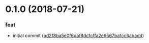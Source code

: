 # 0.1.0 (2018-07-21)


### feat

* initial commit ([bd2f8ba5e0f6daf8dc1cffa2e9567ba1cc6abadd](https://github.com/RedTn/eslint-config-redtn/commit/bd2f8ba5e0f6daf8dc1cffa2e9567ba1cc6abadd))



